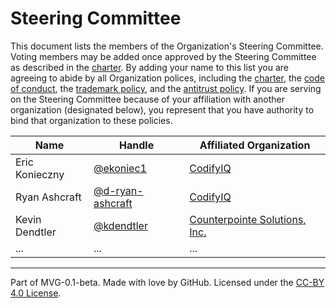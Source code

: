 # Steering Committee

This document lists the members of the Organization's Steering Committee. Voting members may be added once approved by the Steering Committee as described in the [charter](./CHARTER.md). By adding your name to this list you are agreeing to abide by all Organization polices, including the [charter](./CHARTER.md), the [code of conduct](./CODE-OF-CONDUCT.md), the [trademark policy](./TRADEMARKS.md), and the [antitrust policy](./ANTITRUST.md). If you are serving on the Steering Committee because of your affiliation with another organization (designated below), you represent that you have authority to bind that organization to these policies.

| **Name**       | **Handle**                                             | **Affiliated Organization**                                  |
|----------------|--------------------------------------------------------|--------------------------------------------------------------|
| Eric Konieczny | [@ekoniec1](https://github.com/ekoniec1)               | [CodifyIQ](https://www.codifyiq.com/)                        |
| Ryan Ashcraft  | [@d-ryan-ashcraft](https://github.com/d-ryan-ashcraft) | [CodifyIQ](https://www.codifyiq.com/)                        |
| Kevin Dendtler | [@kdendtler](https://github.com/kdendtler)             | [Counterpointe Solutions, Inc.](https://www.cpointe-inc.com) |
| ...            | ...                                                    | ...                                                          |

---
Part of MVG-0.1-beta.
Made with love by GitHub. Licensed under the [CC-BY 4.0 License](https://creativecommons.org/licenses/by-sa/4.0/).

